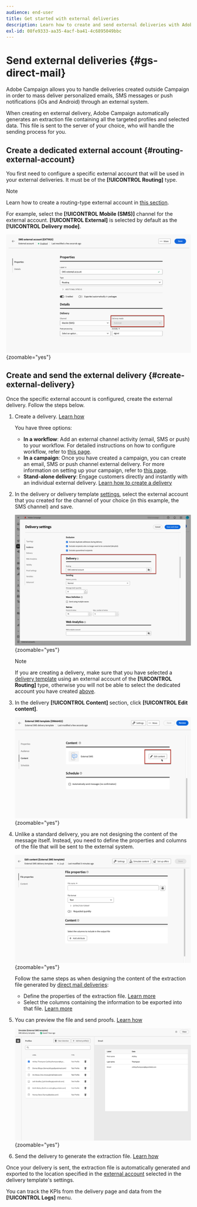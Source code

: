 ```yaml
---
audience: end-user
title: Get started with external deliveries
description: Learn how to create and send external deliveries with Adobe Campaign Web
exl-id: 08fe9333-aa35-4acf-ba41-4c6895049bbc
---
```

# Send external deliveries {#gs-direct-mail}


Adobe Campaign allows you to handle deliveries created outside Campaign in order to mass deliver personalized emails, SMS messages or push notifications (iOs and Android) through an external system.

<!--The supported channels are Email, Mobile (SMS), and Push (iOs and Android).-->

When creating en external delivery, Adobe Campaign automatically generates an extraction file containing all the targeted profiles and selected data. This file is sent to the server of your choice, who will handle the sending process for you.

## Create a dedicated external account {#routing-external-account}

You first need to configure a specific external account that will be used in your external deliveries. It must be of the **[!UICONTROL Routing]** type.

>[!NOTE]
>
>Learn how to create a routing-type external account in [this section](../administration/external-account.md#routing).

For example, select the **[!UICONTROL Mobile (SMS)]** channel for the external account. **[!UICONTROL External]** is selected by default as the **[!UICONTROL Delivery mode]**.

![](../administration/assets/external-account-delivery-mode.png){zoomable="yes"}

## Create and send the external delivery {#create-external-delivery}

Once the specific external account is configured, create the external delivery. Follow the steps below.

1. Create a delivery. [Learn how](create-deliveries.md)

    You have three options:

    * **In a workflow**: Add an external channel activity (email, SMS or push) to your workflow. For detailed instructions on how to configure workflow, refer to [this page](../workflows/gs-workflow-creation.md).
    * **In a campaign**: Once you have created a campaign, you can create an email, SMS or push channel external delivery. For more information on setting up your campaign, refer to [this page](../campaigns/gs-campaigns.md).
    * **Stand-alone delivery**: Engage customers directly and instantly with an individual external delivery. [Learn how to create a delivery](../msg/gs-deliveries.md)

1. In the delivery or delivery template [settings](../advanced-settings/delivery-settings.md), select the external account that you created for the channel of your choice (in this example, the SMS channel) and save.

    ![](assets/external-delivery-routing.png){zoomable="yes"}

    >[!NOTE]
    >
    >If you are creating a delivery, make sure that you have selected a [delivery template](delivery-template.md) using an external account of the **[!UICONTROL Routing]** type, otherwise you will not be able to select the dedicated account you have created [above](#routing-external-account).

1. In the delivery **[!UICONTROL Content]** section, click **[!UICONTROL Edit content]**.

    ![](assets/external-delivery-edit-content.png){zoomable="yes"}

1. Unlike a standard delivery, you are not designing the content of the message itself. Instead, you need to define the properties and columns of the file that will be sent to the external system.

    ![](assets/external-delivery-file-properties.png){zoomable="yes"}

    Follow the same steps as when designing the content of the extraction file generated by [direct mail deliveries](../direct-mail/content-direct-mail.md):

    * Define the properties of the extraction file. [Learn more](../direct-mail/content-direct-mail.md#properties)
    * Select the columns containing the information to be exported into that file. [Learn more](../direct-mail/content-direct-mail.md#content)

1. You can preview the file and send proofs<!--not in UI right now - to check-->. [Learn how](../direct-mail/send-direct-mail.md#preview-dm)

    ![](assets/external-delivery-simulate.png){zoomable="yes"}

1. Send the delivery to generate the extraction file. [Learn how](../direct-mail/send-direct-mail.md#send-dm)

Once your delivery is sent, the extraction file is automatically generated and exported to the location specified in the [external account](../administration/external-account.md#create-ext-account) selected in the delivery template's settings.

You can track the KPIs from the delivery page and data from the **[!UICONTROL Logs]** menu.
